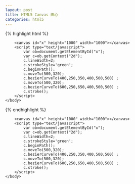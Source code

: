 ```yaml
---
layout: post
title: HTML5 Canvas 画心
categories: html5
---
```

{% highlight html %}
<!DOCTYPE html>
<html>
	<head>
		<meta charset="utf-8" />
		<title>HTML5 Canvas 心</title>
	</head>
	<body>
		
		<canvas id="x" height="1000" width="1000"></canvas>
		<script type="text/javascript">
			var ob=document.getElementById("x");
			var c=ob.getContext("2d");
			c.lineWidth=2;
			c.strokeStyle='green';
			c.beginPath();
			c.moveTo(500,320);
			c.bezierCurveTo(400,250,350,400,500,500) ;
			c.moveTo(500,320);
			c.bezierCurveTo(600,250,650,400,500,500) ;
			c.stroke();
		</script>
	</body>
</html>
{% endhighlight %}
<!DOCTYPE html>
<html>
	<head>
		<meta charset="utf-8" />
		<title>HTML5 Canvas 心</title>
	</head>
	<body>
		
		<canvas id="x" height="1000" width="1000"></canvas>
		<script type="text/javascript">
			var ob=document.getElementById("x");
			var c=ob.getContext("2d");
			c.lineWidth=2;
			c.strokeStyle='green';
			c.beginPath();
			c.moveTo(500,320);
			c.bezierCurveTo(400,250,350,400,500,500) ;
			c.moveTo(500,320);
			c.bezierCurveTo(600,250,650,400,500,500) ;
			c.stroke();
		</script>
	</body>
</html>
